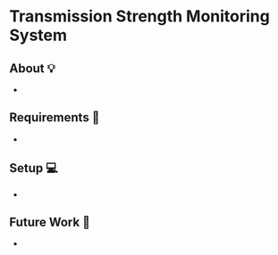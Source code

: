 # Transmission Strength Monitoring System

## About :bulb:
-

## Requirements :wrench:
-

## Setup :computer:
-

## Future Work :construction:
-
